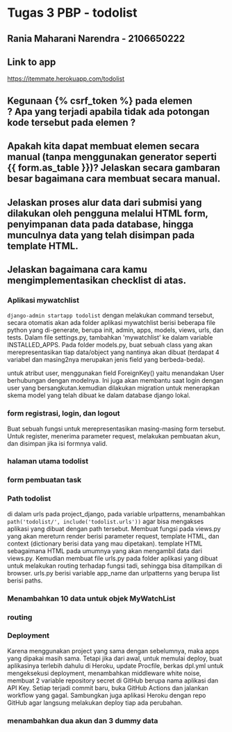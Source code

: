 # Tugas 3 PBP - todolist
## Rania Maharani Narendra - 2106650222

## Link to app
https://itemmate.herokuapp.com/todolist

## Kegunaan {% csrf_token %} pada elemen <form>? Apa yang terjadi apabila tidak ada potongan kode tersebut pada elemen <form>?

## Apakah kita dapat membuat elemen <form> secara manual (tanpa menggunakan generator seperti {{ form.as_table }})? Jelaskan secara gambaran besar bagaimana cara membuat <form> secara manual.

## Jelaskan proses alur data dari submisi yang dilakukan oleh pengguna melalui HTML form, penyimpanan data pada database, hingga munculnya data yang telah disimpan pada template HTML.

## Jelaskan bagaimana cara kamu mengimplementasikan checklist di atas.
### Aplikasi mywatchlist
``` django-admin startapp todolist ```
dengan melakukan command tersebut, secara otomatis akan ada folder aplikasi mywatchlist berisi beberapa file python yang di-generate, berupa init, admin, apps, models, views, urls, dan tests. Dalam file settings.py, tambahkan 'mywatchlist' ke dalam variable INSTALLED_APPS. Pada folder models.py, buat sebuah class yang akan merepresentasikan tiap data/object yang nantinya akan dibuat (terdapat 4 variabel dan masing2nya merupakan jenis field yang berbeda-beda). 

untuk atribut user, menggunakan field ForeignKey() yaitu menandakan User berhubungan dengan modelnya. Ini juga akan membantu saat login dengan user yang bersangkutan.kemudian dilakukan migration untuk menerapkan skema model yang telah dibuat ke dalam database django lokal. 

### form registrasi, login, dan logout
Buat sebuah fungsi untuk merepresentasikan masing-masing form tersebut. Untuk register, menerima parameter request, melakukan pembuatan akun, dan disimpan jika isi formnya valid. 

### halaman utama todolist

### form pembuatan task

### Path todolist
di dalam urls pada project_django, pada variable urlpatterns, menambahkan 
```path('todolist/', include('todolist.urls'))```
agar bisa mengakses aplikasi yang dibuat dengan path tersebut. Membuat fungsi pada views.py yang akan mereturn render berisi parameter request, template HTML, dan context (dictionary berisi data yang mau dipetakan). template HTML sebagaimana HTML pada umumnya yang akan mengambil data dari views.py. Kemudian membuat file urls.py pada folder aplikasi yang dibuat untuk melakukan routing terhadap fungsi tadi, sehingga bisa ditampilkan di browser. urls.py berisi variable app_name dan urlpatterns yang berupa list berisi paths.

### Menambahkan 10 data untuk objek MyWatchList

### routing


### Deployment
Karena menggunakan project yang sama dengan sebelumnya, maka apps yang dipakai masih sama. Tetapi jika dari awal, untuk memulai deploy, buat aplikasinya terlebih dahulu di Heroku, update Procfile, berkas dpl.yml untuk mengeksekusi deployment, menambahkan middleware white noise, membuat 2 variable repository secret di GitHub berupa nama aplikasi dan API Key. Setiap terjadi commit baru, buka GitHub Actions dan jalankan workflow yang gagal. Sambungkan juga aplikasi Heroku dengan repo GitHub agar langsung melakukan deploy tiap ada perubahan.

### menambahkan dua akun dan 3 dummy data

